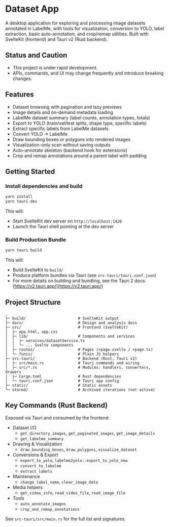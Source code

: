 # Dataset App

A desktop application for exploring and processing image datasets annotated in LabelMe, with tools for visualization, conversion to YOLO, label extraction, basic auto-annotation, and crop/remap utilities. Built with SvelteKit (frontend) and Tauri v2 (Rust backend).

## Status and Caution
- This project is under rapid development.
- APIs, commands, and UI may change frequently and introduce breaking changes.

## Features
- Dataset browsing with pagination and lazy previews
- Image details and on-demand metadata loading
- LabelMe dataset summary (label counts, annotation types, totals)
- Export to YOLO (train/val/test splits, shape type, specific labels)
- Extract specific labels from LabelMe datasets
- Convert YOLO → LabelMe
- Draw bounding boxes or polygons into rendered images
- Visualization-only scan without saving outputs
- Auto-annotate skeleton (backend hook for extensions)
- Crop and remap annotations around a parent label with padding

## Getting Started


### Install dependencies and build
```bash
yarn install
yarn tauri dev
```
This will:
- Start SvelteKit dev server on `http://localhost:1420`
- Launch the Tauri shell pointing at the dev server

### Build Production Bundle
```bash
yarn tauri build
```
This will:
- Build SvelteKit to `build/`
- Produce platform bundles via Tauri (see `src-tauri/tauri.conf.json`)
- For more details on building and bundling, see the Tauri 2 docs: [https://v2.tauri.app/](https://v2.tauri.app/)



## Project Structure
```
.
├─ build/                       # SvelteKit output
├─ docs/                        # Design and analysis docs
├─ src/                         # Frontend (SvelteKit)
│  ├─ app.html, app.css
│  ├─ lib/                      # Components and services
│  │  ├─ services/datasetService.ts
│  │  └─ ... Svelte components
│  ├─ routes/                   # Pages (+page.svelte / +page.ts)
│  └─ funcs/                    # Plain JS helpers
├─ src-tauri/                   # Backend (Rust, Tauri v2)
│  ├─ src/main.rs               # Tauri commands and wiring
│  ├─ src/*.rs                  # Modules: handlers, converters, drawers
│  ├─ Cargo.toml                # Rust dependencies
│  └─ tauri.conf.json           # Tauri app config
├─ static/                      # Static assets
└─ stored/                      # Archived iterations (not active)
```

## Key Commands (Rust Backend)
Exposed via Tauri and consumed by the frontend:
- Dataset I/O
  - `get_directory_images`, `get_paginated_images`, `get_image_details`
  - `get_labelme_summary`
- Drawing & Visualization
  - `draw_bounding_boxes`, `draw_polygons`, `visualize_dataset`
- Conversions & Export
  - `export_to_yolo`, `labelme2yolo::export_to_yolo_new`
  - `convert_to_labelme`
  - `extract_labels`
- Maintenance
  - `change_label_name`, `clear_image_data`
- Media helpers
  - `get_video_info`, `read_video_file`, `read_image_file`
- Tools
  - `auto_annotate_images`
  - `crop_and_remap_annotations`

See `src-tauri/src/main.rs` for the full list and signatures.

